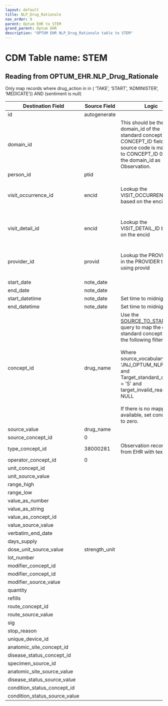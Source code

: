 ```yaml
---
layout: default
title: NLP_Drug_Rationale
nav_order: 9
parent: Optum EHR to STEM
grand_parent: Optum EHR
description: "OPTUM EHR NLP_Drug_Rationale table to STEM"
---
```


# CDM Table name: STEM

## Reading from OPTUM_EHR.NLP_Drug_Rationale

Only map records where drug_action in in ( ‘TAKE’, ‘START’, ‘ADMINISTER’, ‘MEDICATE’)) AND (sentiment is null) 

|     Destination Field    |     Source Field    |     Logic    |     Comment    |
|-|-|-|-|
| id | autogenerate  | | |
| domain_id |   | This should be the domain_id of the standard concept in the CONCEPT_ID field. If a source code is mapped to CONCEPT_ID 0, put the domain_id as Observation.| |
| person_id | ptid | | |
| visit_occurrence_id | encid | Lookup the VISIT_OCCURRENCE_ID based on the encid | If there is no encid, then leave blank |
| visit_detail_id| encid | Lookup the VISIT_DETAIL_ID based on the encid| If there is not encid, then leave blank|
| provider_id | provid | Lookup the PROVIDER_ID in the PROVIDER table using provid| If there is no provid then leave blank|
| start_date | note_date  | | |
| end_date | note_date |  | | 
| start_datetime | note_date | Set time to midnight| |
| end_datetime | note_date | Set time to midnight | |
| concept_id |drug_name |Use the [SOURCE_TO_STANDARD](https://github.com/OHDSI/ETL-LambdaBuilder/blob/master/docs/Standard%20Queries/SOURCE_TO_STANDARD.sql) query to map the code to standard concept(s) with the following filters: <br> <br>  Where source_vocabulary_id = 'JNJ_OPTUM_NLP_DRUG'  and Target_standard_concept = 'S'  and target_invalid_reason is NULL <br><br>If there is no mapping available, set concept_id to zero.| |
|source_value| drug_name |||
| source_concept_id | 0 | | |
| type_concept_id | 38000281  | Observation recorded from EHR with text result| | 
| operator_concept_id | 0 | | |
| unit_concept_id | | | |
| unit_source_value |  | | |
| range_high | |  | | 
| range_low |  | | |
| value_as_number |  || |
| value_as_string | || |
| value_as_concept_id |  | | |
| value_source_value |  | | |
| verbatim_end_date |   | | |
| days_supply |  | | |
| dose_unit_source_value | strength_unit | | |
| lot_number |  | | |
| modifier_concept_id |   | | |
| modifier_concept_id |  | | |
| modifier_source_value |  | | |
| quantity | | | |
| refills | | | |
| route_concept_id |  |  | |
| route_source_value | | | |
| sig |   | | |
| stop_reason |  | | |
| unique_device_id |  | | |
| anatomic_site_concept_id |  | | |
| disease_status_concept_id |   | | |
| specimen_source_id | | | |
| anatomic_site_source_value |  | | |
| disease_status_source_value |  | | |
| condition_status_concept_id | | | |
| condition_status_source_value | | | |